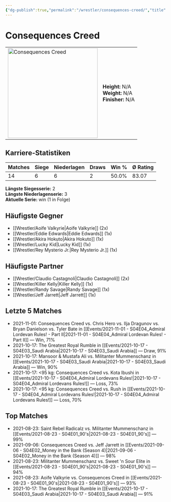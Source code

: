 ```yaml
---
{"dg-publish":true,"permalink":"/wrestler/consequences-creed/","title":"Consequences Creed","tags":["wrestler"],"noteIcon":""}
---
```



# Consequences Creed

<table>
        <tr>
        <td><img src="https://github.com/CptSpaulding1980/choke-slam-wrestling/releases/download/images/Consequences_Creed.png" width="280" alt="Consequences Creed"></td>
        <td>
        <b>Height:</b> N/A<br>
        <b>Weight:</b> N/A<br>
        <b>Finisher:</b> N/A<br>
        </td>
        </tr>
        </table>
        

## Karriere-Statistiken

| Matches | Siege | Niederlagen | Draws | Win % | Ø Rating |
|---------|-------|-------------|-------|-------|-----------|
| 14 | 6 | 6 | 2 | 50.0% | 83.07 |

**Längste Siegesserie:** 2<br>**Längste Niederlagenserie:** 3<br>**Aktuelle Serie:** win (1 in Folge)


## Häufigste Gegner
- [[Wrestler/Aoife Valkyrie\|Aoife Valkyrie]] (2x)
- [[Wrestler/Eddie Edwards\|Eddie Edwards]] (1x)
- [[Wrestler/Akira Hokuto\|Akira Hokuto]] (1x)
- [[Wrestler/Lucky Kid\|Lucky Kid]] (1x)
- [[Wrestler/Rey Mysterio Jr.\|Rey Mysterio Jr.]] (1x)

## Häufigste Partner
- [[Wrestler/Claudio Castagnoli\|Claudio Castagnoli]] (2x)
- [[Wrestler/Killer Kelly\|Killer Kelly]] (1x)
- [[Wrestler/Randy Savage\|Randy Savage]] (1x)
- [[Wrestler/Jeff Jarrett\|Jeff Jarrett]] (1x)

## Letzte 5 Matches
- 2021-11-01: Consequences Creed vs. Chris Hero vs. Ilja Dragunov vs. Bryan Danielson vs. Tyler Bate in [[Events/2021-11-01 - S04E04_Admiral Lordevan Rules! - Part II\|2021-11-01 - S04E04_Admiral Lordevan Rules! - Part II]] — Win, 71%
- 2021-10-17: The Greatest Royal Rumble in [[Events/2021-10-17 - S04E03_Saudi Arabia\|2021-10-17 - S04E03_Saudi Arabia]] — Draw, 91%
- 2021-10-17: Mansoor & Mustafa Ali vs. Militanter Mummenschanz in [[Events/2021-10-17 - S04E03_Saudi Arabia\|2021-10-17 - S04E03_Saudi Arabia]] — Win, 90%
- 2021-10-17: <95 kg: Consequences Creed vs. Kota Ibushi in [[Events/2021-10-17 - S04E04_Admiral Lordevans Rules!\|2021-10-17 - S04E04_Admiral Lordevans Rules!]] — Loss, 73%
- 2021-10-17: <95 kg: Consequences Creed vs. Rush in [[Events/2021-10-17 - S04E04_Admiral Lordevans Rules!\|2021-10-17 - S04E04_Admiral Lordevans Rules!]] — Loss, 70%

## Top Matches
- 2021-08-23: Saint Rebel Radicalz vs. Militanter Mummenschanz in [[Events/2021-08-23 - S04E01_90's\|2021-08-23 - S04E01_90's]] — 99%
- 2021-09-06: Consequences Creed vs. Jeff Jarrett in [[Events/2021-09-06 - S04E02_Money in the Bank (Season 4)\|2021-09-06 - S04E02_Money in the Bank (Season 4)]] — 98%
- 2021-08-23: Militanter Mummenschanz vs. Sweet 'n Sour Elite in [[Events/2021-08-23 - S04E01_90's\|2021-08-23 - S04E01_90's]] — 94%
- 2021-08-23: Aoife Valkyrie vs. Consequences Creed in [[Events/2021-08-23 - S04E01_90's\|2021-08-23 - S04E01_90's]] — 93%
- 2021-10-17: The Greatest Royal Rumble in [[Events/2021-10-17 - S04E03_Saudi Arabia\|2021-10-17 - S04E03_Saudi Arabia]] — 91%
